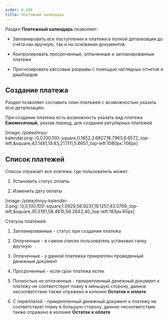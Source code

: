 ```yaml
---
order: 0.199
title: Платежный календарь
---
```


Раздел **Платежный календарь** позволяет:

-  Запланировать все поступления и платежи в полной детализации до счета как вручную, так и на основании документов

-  Контролировать просроченные, оплаченные и запланированные платежи

-  Прогнозировать кассовые разрывы с помощью наглядных отчетов и дашбордов.

## Создание платежа

Раздел позволяет составить план платежей с возможностью указать всю детализацию.

При создании платежа есть возможность указать вид платежа **Ежемесячный**, указав период, для создания регулярных платежей

[image:./platezhnyy-kalendar.png:::0,0,100,100::square,0.1852,3.6827,18.7963,6.6572,,top-left,&square,43.1481,19.83,21.1111,5.6657,,top-left:1080px:706px]

## Список платежей

Список отражает все платежи, где пользователь может:

1. Установить статус оплаты

2. Изменить дату оплаты

[image:./platezhnyy-kalendar-2.png:::0,0,100,100::square,1.0929,56.9231,19.1257,43.0769,,top-left,&square,35.5191,58.4615,56.2842,40,,top-left:183px:65px]



Статусы платежей:

1. Запланированные - статус при создании платежа

2. Оплаченные - в самом списке пользователь установил галку вручную

3. Оплаченные - у данной платежки прикреплен проведенный денежный документ

4. Просроченные - если срок платежа истек

5. Полностью не оплаченные - прикрепленный денежный документ к платежу не соответствует плану в меньшую сторону, данное несоответствие также отражено в колонке  **Остаток к оплате**

6. С переплатой - прикрепленный денежный документ к платежу не соответствует плану в большую сторону, данное несоответствие также отражено в колонке  **Остаток к оплате**


